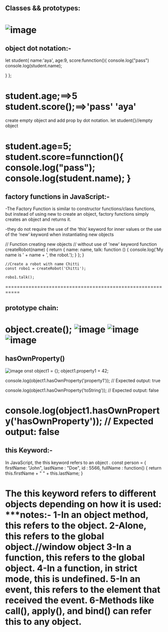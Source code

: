 ## Classes && prototypes:
![image](https://github.com/ayaabumtawea12/Mastering-javascript-in-20-days/assets/120716752/69942fd6-18af-4e36-8402-2dd01c1a1f97)
=============
## object dot notation:-
let student{
name:'aya',
age:9,
score:funnction(){
console.log("pass")
console.log(student.name);

}
};

student.age;==>5
student.score();==>'pass'
                   'aya'
==================================
create empty object and add prop by dot notation.
let student{}//empty object


student.age=5;
student.score=funnction(){
console.log("pass");
console.log(student.name);
}
==========================
## factory functions in JavaScript:-
-The Factory Function is similar to constructor functions/class functions, but instead of using new to create an object, factory functions simply creates an object and returns it.

-they do not require the use of the ‘this‘ keyword for inner values or the use of the ‘new‘ keyword when instantiating new objects


// Function creating new objects 
// without use of 'new' keyword
    function createRobot(name) {
        return {
            name: name,
            talk: function () {
                console.log('My name is ' 
                + name + ', the robot.');
            }
        };
    }
  
    //Create a robot with name Chitti
    const robo1 = createRobot('Chitti');
  
    robo1.talk();
===========================================================
## prototype chain:
object.create();
![image](https://github.com/ayaabumtawea12/Mastering-javascript-in-20-days/assets/120716752/ad001510-30af-41b7-9744-45e0ca6573d7)
![image](https://github.com/ayaabumtawea12/Mastering-javascript-in-20-days/assets/120716752/6219246f-61a7-4fee-b948-b1dfd1587967)
![image](https://github.com/ayaabumtawea12/Mastering-javascript-in-20-days/assets/120716752/7abd389d-d69b-4a00-b8b2-ddb4d677954f)
=============================
## hasOwnProperty()
![image](https://github.com/ayaabumtawea12/Mastering-javascript-in-20-days/assets/120716752/a91ff11b-d2ca-4f24-99e1-bf6affa46e5a)
onst object1 = {};
object1.property1 = 42;

console.log(object1.hasOwnProperty('property1'));
// Expected output: true

console.log(object1.hasOwnProperty('toString'));
// Expected output: false

console.log(object1.hasOwnProperty('hasOwnProperty'));
// Expected output: false
==========================================
## this Keyword:-
In JavaScript, the this keyword refers to an object .
const person = {
  firstName: "John",
  lastName : "Doe",
  id       : 5566,
  fullName : function() {
    return this.firstName + " " + this.lastName;
  }


The this keyword refers to different objects depending on how it is used:
***notes:-
1-In an object method, this refers to the object.
2-Alone, this refers to the global object.//window object
3-In a function, this refers to the global object.
4-In a function, in strict mode, this is undefined.
5-In an event, this refers to the element that received the event.
6-Methods like call(), apply(), and bind() can refer this to any object.
============================























